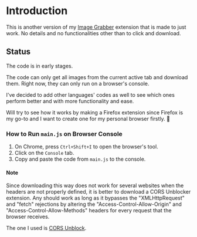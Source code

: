 # Introduction

This is another version of my [Image Grabber](https://github.com/Huzbi-crypto/Huzbi-ImgGrabber) extension that is made to just work. No details and no functionalities other than to click and download.

## Status

The code is in early stages.

The code can only get all images from the current active tab and download them. Right now, they can only run on a browser's console.

I've decided to add other languages' codes as well to see which ones perform better and with more functionality and ease.

Will try to see how it works by making a Firefox extension since Firefox is my go-to and I want to create one for my personal browser firstly. 🥸

### How to Run `main.js` on Browser Console

1. On Chrome, press `Ctrl+Shift+I` to open the browser's tool.
2. Click on the `Console` tab.
3. Copy and paste the code from `main.js` to the console.

#### Note

Since downloading this way does not work for several websites when the headers are not properly defined, it is better to download a CORS Unblocker extension. Any should work as long as it bypasses the "XMLHttpRequest" and "fetch" rejections by altering the "Access-Control-Allow-Origin" and "Access-Control-Allow-Methods" headers for every request that the browser receives.

The one I used is [CORS Unblock](https://webextension.org/listing/access-control.html).
